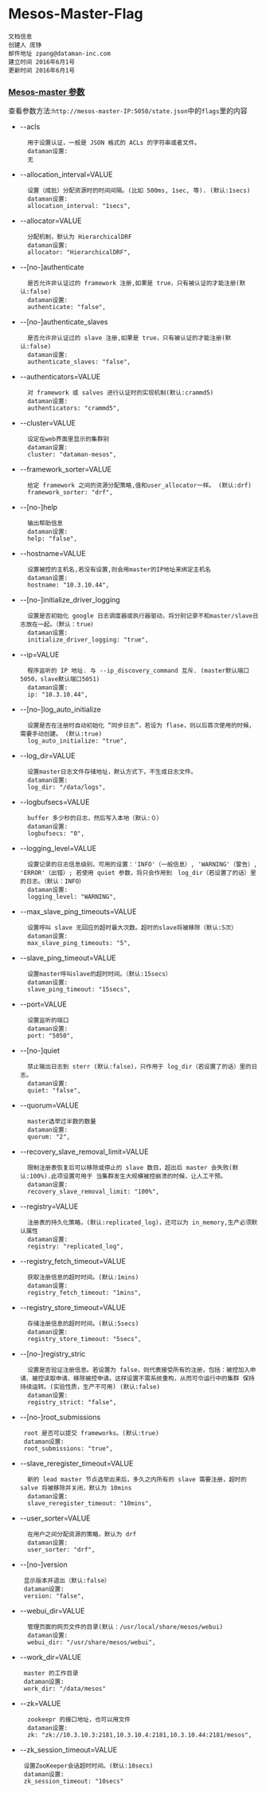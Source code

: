 # Mesos-Master-Flag
    文档信息
    创建人 庞铮
    邮件地址 zpang@dataman-inc.com
    建立时间 2016年6月1号
    更新时间 2016年6月1号

### [Mesos-master 参数](http://mesos.apache.org/documentation/latest/configuration/)
查看参数方法:`http://mesos-master-IP:5050/state.json`中的`flags`里的内容

- --acls

        用于设置认证，一般是 JSON 格式的 ACLs 的字符串或者文件。
        dataman设置:
        无
- --allocation_interval=VALUE

        设置（成批）分配资源时的时间间隔。(比如 500ms, 1sec, 等). (默认:1secs)
        dataman设置:        
        allocation_interval: "1secs",
        
- --allocator=VALUE        

        分配机制，默认为 HierarchicalDRF
        dataman设置:
        allocator: "HierarchicalDRF",
        
- --[no-]authenticate

        是否允许非认证过的 framework 注册,如果是 true，只有被认证的才能注册(默认:false)       
        dataman设置:
        authenticate: "false",
- --[no-]authenticate_slaves

        是否允许非认证过的 slave 注册,如果是 true，只有被认证的才能注册(默认:false)        
        dataman设置:
        authenticate_slaves: "false",
- --authenticators=VALUE

        对 framework 或 salves 进行认证时的实现机制(默认:crammd5)
        dataman设置:
        authenticators: "crammd5",
        
- --cluster=VALUE

        设定在web界面里显示的集群别
        dataman设置:        
        cluster: "dataman-mesos",
- --framework_sorter=VALUE
        
        给定 framework 之间的资源分配策略,值和user_allocator一样。 (默认:drf)
        framework_sorter: "drf",
- --[no-]help

        输出帮助信息
        dataman设置:
        help: "false",
- --hostname=VALUE
    
        设置被控的主机名,若没有设置,则会用master的IP地址来绑定主机名
        dataman设置:        
        hostname: "10.3.10.44",       
- --[no-]initialize_driver_logging
        
        设置是否初始化 google 日志调度器或执行器驱动，将分别记录不和master/slave日志放在一起。（默认：true） 
        dataman设置:    
        initialize_driver_logging: "true",
        
- --ip=VALUE

        程序监听的 IP 地址. 与 --ip_discovery_command 互斥. (master默认端口5050，slave默认端口5051)
        dataman设置:        
        ip: "10.3.10.44",
- --[no-]log_auto_initialize

        设置是否在注册时自动初始化 “同步日志”，若设为 flase，则以后首次使用的时候，需要手动创建。 (默认:true)
        log_auto_initialize: "true",
- --log_dir=VALUE

        设置master日志文件存储地址，默认方式下，不生成日志文件。
        dataman设置:        
        log_dir: "/data/logs",
- --logbufsecs=VALUE
        
        buffer 多少秒的日志，然后写入本地（默认:０）        
        dataman设置:
        logbufsecs: "0",
- --logging_level=VALUE
    
        设置记录的日志信息级别，可用的设置：'INFO'（一般信息）, 'WARNING'（警告）, 'ERROR'（出错）; 若使用 quiet 参数，将只会作用到　log_dir（若设置了的话）里的日志。（默认：INFO）
        dataman设置:
        logging_level: "WARNING",
- --max_slave_ping_timeouts=VALUE
        
        
        设置呼叫 slave 无回应的超时最大次数。超时的slave将被移除（默认:5次）
        dataman设置:
        max_slave_ping_timeouts: "5",       
- --slave_ping_timeout=VALUE

        设置master呼叫slave的超时时间。（默认:15secs）        
        dataman设置:        
        slave_ping_timeout: "15secs",
- --port=VALUE
    
        设置监听的端口
        dataman设置:    
        port: "5050",
- --[no-]quiet

        禁止输出日志到 sterr (默认:false)，只作用于 log_dir（若设置了的话）里的日志。 
        dataman设置:   
        quiet: "false",
- --quorum=VALUE

        master选举过半数的数量
        dataman设置:
        quorum: "2",
- --recovery_slave_removal_limit=VALUE

        限制注册表恢复后可以移除或停止的 slave 数目，超出后 master 会失败(默认:100%).此项设置可用于 当集群发生大规模被控崩溃的时候，让人工干预。
        dataman设置:
        recovery_slave_removal_limit: "100%",
- --registry=VALUE

        注册表的持久化策略，(默认:replicated_log)，还可以为 in_memory,生产必须默认属性
        dataman设置:
        registry: "replicated_log",
- --registry_fetch_timeout=VALUE

        获取注册信息的超时时间。(默认:1mins)
        dataman设置:        
        registry_fetch_timeout: "1mins",
- --registry_store_timeout=VALUE

        存储注册信息的超时时间。(默认:5secs)
        dataman设置:
        registry_store_timeout: "5secs",
- --[no-]registry_stric

        设置是否验证注册信息。若设置为 false，则代表接受所有的注册，包括：被控加入申请、被控读取申请、移除被控申请。这样设置不需系统重构，从而可令运行中的集群 保持持续运转。(实验性质，生产不可用) (默认:false)       
        dataman设置:
        registry_strict: "false",       
-  --[no-]root_submissions
        
        root 是否可以提交 frameworks。(默认:true)
        dataman设置:
        root_submissions: "true",
- --slave_reregister_timeout=VALUE

        新的 lead master 节点选举出来后，多久之内所有的 slave 需要注册，超时的 salve 将被移除并关闭，默认为 10mins
        dataman设置:
        slave_reregister_timeout: "10mins",
- --user_sorter=VALUE

        在用户之间分配资源的策略，默认为 drf
        dataman设置:        
        user_sorter: "drf",        
-  --[no-]version

        显示版本并退出（默认:false）        
        dataman设置:
        version: "false",        
- --webui_dir=VALUE        

        管理页面的网页文件的目录(默认：/usr/local/share/mesos/webui)
        dataman设置:
        webui_dir: "/usr/share/mesos/webui",
-  --work_dir=VALUE

        master 的工作目录
        dataman设置:        
        work_dir: "/data/mesos"
- --zk=VALUE        
        
        zookeepr 的接口地址，也可以用文件
        dataman设置:
        zk: "zk://10.3.10.3:2181,10.3.10.4:2181,10.3.10.44:2181/mesos",
-  --zk_session_timeout=VALUE

        设置ZooKeeper会话超时时间。(默认:10secs)
        dataman设置:         
        zk_session_timeout: "10secs"